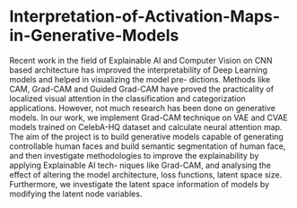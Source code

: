 # Interpretation-of-Activation-Maps-in-Generative-Models
Recent work in the field of Explainable AI and Computer Vision on CNN based architecture has improved the interpretability of Deep Learning models and helped in visualizing the model pre- dictions. Methods like CAM, Grad-CAM and Guided Grad-CAM have proved the practicality of localized visual attention in the classification and categorization applications. However, not much research has been done on generative models. In our work, we implement Grad-CAM technique on VAE and CVAE models trained on CelebA-HQ dataset and calculate neural attention map. The aim of the project is to build generative models capable of generating controllable human faces and build semantic segmentation of human face, and then investigate methodologies to improve the explainability by applying Explainable AI tech- niques like Grad-CAM, and analysing the effect of altering the model architecture, loss functions, latent space size. Furthermore, we investigate the latent space information of models by modifying the latent node variables.
